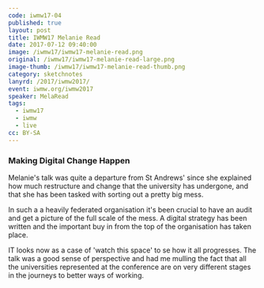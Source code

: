 ```yaml
---
code: iwmw17-04
published: true
layout: post
title: IWMW17 Melanie Read
date: 2017-07-12 09:40:00
image: /iwmw17/iwmw17-melanie-read.png
original: /iwmw17/iwmw17-melanie-read-large.png
image-thumb: /iwmw17/iwmw17-melanie-read-thumb.png
category: sketchnotes
lanyrd: /2017/iwmw2017/
event: iwmw.org/iwmw2017
speaker: MelaRead
tags:
  - iwmw17
  - iwmw
  - live
cc: BY-SA
---
```



### Making Digital Change Happen

Melanie's talk was quite a departure from St Andrews' since she explained how much restructure and change that the university has undergone, and that she has been tasked with sorting out a pretty big mess.

In such a a heavily federated organisation it's been crucial to have an audit and get a picture of the full scale of the mess. A digital strategy has been written and the important buy in from the top of the organisation has taken place.

IT looks now as a case of 'watch this space' to se how it all progresses. The talk was a good sense of perspective and had me mulling the fact that all the universities represented at the conference are on very different stages in the journeys to better ways of working.
